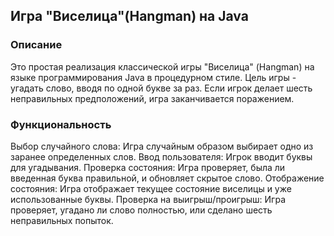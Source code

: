 ## Игра "Виселица"(Hangman) на Java

### Описание

Это простая реализация классической игры "Виселица" (Hangman) на языке программирования Java в процедурном стиле.
Цель игры - угадать слово, вводя по одной букве за раз. Если игрок делает шесть неправильных предположений, игра заканчивается поражением.

### Функциональность

Выбор случайного слова: Игра случайным образом выбирает одно из заранее определенных слов.
Ввод пользователя: Игрок вводит буквы для угадывания.
Проверка состояния: Игра проверяет, была ли введенная буква правильной, и обновляет скрытое слово.
Отображение состояния: Игра отображает текущее состояние виселицы и уже использованные буквы.
Проверка на выигрыш/проигрыш: Игра проверяет, угадано ли слово полностью, или сделано шесть неправильных попыток.
